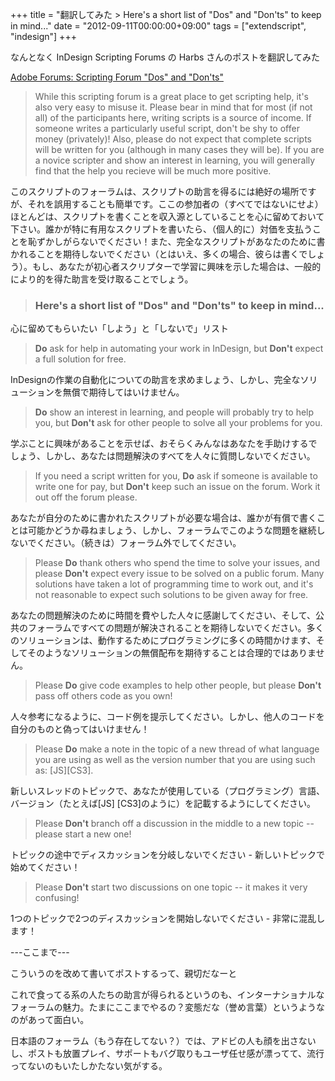 +++
title = "翻訳してみた > Here's a short list of \"Dos\" and \"Don'ts\" to keep in mind..."
date = "2012-09-11T00:00:00+09:00"
tags = ["extendscript", "indesign"]
+++

なんとなく InDesign Scripting Forums の Harbs さんのポストを翻訳してみた

[Adobe Forums: Scripting Forum "Dos" and "Don'ts"](http://forums.adobe.com/docs/DOC-2551)

> While this scripting forum is a great place to get scripting help, it's also very easy to misuse it. Please bear in mind that for most (if not all) of the participants here, writing scripts is a source of income. If someone writes a particularly useful script, don't be shy to offer money (privately)! Also, please do not expect that complete scripts will be written for you (although in many cases they will be). If you are a novice scripter and show an interest in learning, you will generally find that the help you recieve will be much more positive.

このスクリプトのフォーラムは、スクリプトの助言を得るには絶好の場所ですが、それを誤用することも簡単です。ここの参加者の（すべてではないにせよ）ほとんどは、スクリプトを書くことを収入源としていることを心に留めておいて下さい。誰かが特に有用なスクリプトを書いたら、（個人的に）対価を支払うことを恥ずかしがらないでください！また、完全なスクリプトがあなたのために書かれることを期待しないでください（とはいえ、多くの場合、彼らは書くでしょう）。もし、あなたが初心者スクリプターで学習に興味を示した場合は、一般的により的を得た助言を受け取ることでしょう。

> ### Here's a short list of "Dos" and "Don'ts" to keep in mind...

心に留めてもらいたい「しよう」と「しないで」リスト

> **Do** ask for help in automating your work in InDesign, but **Don't** expect a full solution for free.

InDesignの作業の自動化についての助言を求めましょう、しかし、完全なソリューションを無償で期待してはいけません。

> **Do** show an interest in learning, and people will probably try to help you, but **Don't** ask for other people to solve all your problems for you.

学ぶことに興味があることを示せば、おそらくみんなはあなたを手助けするでしょう、しかし、あなたは問題解決のすべてを人々に質問しないでください。

> If you need a script written for you, **Do** ask if someone is available to write one for pay, but **Don't** keep such an issue on the forum. Work it out off the forum please.

あなたが自分のために書かれたスクリプトが必要な場合は、誰かが有償で書くことは可能かどうか尋ねましょう、しかし、フォーラムでこのような問題を継続しないでください。（続きは）フォーラム外でしてください。

> Please **Do** thank others who spend the time to solve your issues, and please **Don't** expect every issue to be solved on a public forum. Many solutions have taken a lot of programming time to work out, and it's not reasonable to expect such solutions to be given away for free.

あなたの問題解決のために時間を費やした人々に感謝してください、そして、公共のフォーラムですべての問題が解決されることを期待しないでください。多くのソリューションは、動作するためにプログラミングに多くの時間かけます、そしてそのようなソリューションの無償配布を期待することは合理的ではありません。

> Please **Do** give code examples to help other people, but please **Don't** pass off others code as you own!

人々参考になるように、コード例を提示してください。しかし、他人のコードを自分のものと偽ってはいけません！

> Please **Do** make a note in the topic of a new thread of what language you are using as well as the version number that you are using such as: [JS][CS3].

新しいスレッドのトピックで、あなたが使用している（プログラミング）言語、バージョン（たとえば[JS] [CS3]のように）を記載するようにしてください。

> Please **Don't** branch off a discussion in the middle to a new topic -- please start a new one!

トピックの途中でディスカッションを分岐しないでください - 新しいトピックで始めてください！

> Please **Don't** start two discussions on one topic -- it makes it very confusing!

1つのトピックで2つのディスカッションを開始しないでください - 非常に混乱します！

---ここまで---

こういうのを改めて書いてポストするって、親切だなーと

これで食ってる系の人たちの助言が得られるというのも、インターナショナルなフォーラムの魅力。たまにここまでやるの？変態だな（誉め言葉）というようなのがあって面白い。

日本語のフォーラム（もう存在してない？）では、アドビの人も顔を出さないし、ポストも放置プレイ、サポートもバグ取りもユーザ任せ感が漂ってて、流行ってないのもいたしかたない気がする。